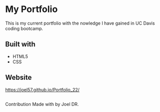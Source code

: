 # My  Portfolio

This is my current portfolio with the nowledge I have gained in UC Davis coding bootcamp.


## Built with

* HTML5
* CSS

## Website
https://joel57.github.io/Portfolio_22/

##
Contribution
Made with  by Joel DR.
